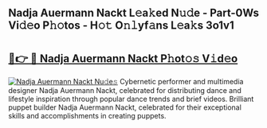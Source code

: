 ## Nadja Auermann Nackt L𝚎a𝚔ed N𝚞𝚍e - Part-0Ws Vi𝚍𝚎o P𝚑𝚘tos - H𝚘𝚝 O𝚗𝚕yf𝚊ns L𝚎a𝚔s 3o1v1

# <h2><a href="http://kfefgh.oniu.top/?m=Nadja+Auermann+Nackt">🔗👉 🔴 Nadja Auermann Nackt P𝚑ot𝚘𝚜 V𝚒d𝚎o</a></h2>

[![Nadja Auermann Nackt Nu𝚍e𝚜](https://i.imgur.com/0qMVB7G.gif)](http://kfefgh.oniu.top/?m=Nadja+Auermann+Nackt)
Cybernetic performer and multimedia designer Nadja Auermann Nackt, celebrated for distributing dance and lifestyle inspiration through popular dance trends and brief videos. Brilliant puppet builder Nadja Auermann Nackt, celebrated for their exceptional skills and accomplishments in creating puppets.  
